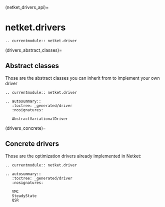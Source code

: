 (netket_drivers_api)=
# netket.drivers

```{eval-rst}
.. currentmodule:: netket.driver

```

(drivers_abstract_classes)=
## Abstract classes

Those are the abstract classes you can inherit from to implement your own driver

```{eval-rst}
.. currentmodule:: netket.driver

.. autosummary::
   :toctree: _generated/driver
   :nosignatures:

   AbstractVariationalDriver
```

(drivers_concrete)=
## Concrete drivers

Those are the optimization drivers already implemented in Netket:

```{eval-rst}
.. currentmodule:: netket.driver

.. autosummary::
   :toctree: _generated/driver
   :nosignatures:

   VMC
   SteadyState
   QSR

```

